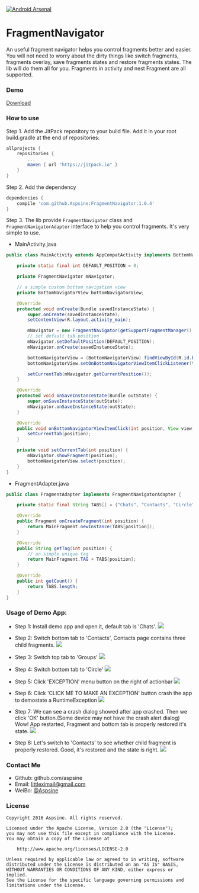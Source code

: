 [![Android Arsenal](https://img.shields.io/badge/Android%20Arsenal-FragmentNavigator-brightgreen.svg?style=flat)](http://android-arsenal.com/details/1/3396)
# FragmentNavigator
An useful fragment navigator helps you control fragments better and easier. You will not need to worry about the dirty things like switch fragments, fragments overlay, save fragments states and restore fragments states. The lib will do them all for you. Fragments in activity and nest Fragment are all supported.

### Demo
[Download](https://github.com/Aspsine/FragmentNavigator/blob/master/art/demo.apk?raw=true)

### How to use
Step 1. Add the JitPack repository to your build file. Add it in your root build.gradle at the end of repositories:
```groovy
allprojects {
    repositories {
        ...
        maven { url "https://jitpack.io" }
    }
}
```
Step 2. Add the dependency
```groovy
dependencies {
    compile 'com.github.Aspsine:FragmentNavigator:1.0.4'
}
```

Step 3. The lib provide `FragmentNavigator` class and `FragmentNavigatorAdapter` interface to help you control fragments. It's very simple to use.

- MainActivity.java
```java
public class MainActivity extends AppCompatActivity implements BottomNavigatorView.OnBottomNavigatorViewItemClickListener {

    private static final int DEFAULT_POSITION = 0;

    private FragmentNavigator mNavigator;

    // a simple custom bottom navigation view
    private BottomNavigatorView bottomNavigatorView;

    @Override
    protected void onCreate(Bundle savedInstanceState) {
        super.onCreate(savedInstanceState);
        setContentView(R.layout.activity_main);

        mNavigator = new FragmentNavigator(getSupportFragmentManager(), new FragmentAdapter(), R.id.container);
        // set default tab position
        mNavigator.setDefaultPosition(DEFAULT_POSITION);
        mNavigator.onCreate(savedInstanceState);

        bottomNavigatorView = (BottomNavigatorView) findViewById(R.id.bottomNavigatorView);
        bottomNavigatorView.setOnBottomNavigatorViewItemClickListener(this);

        setCurrentTab(mNavigator.getCurrentPosition());
    }

    @Override
    protected void onSaveInstanceState(Bundle outState) {
        super.onSaveInstanceState(outState);
        mNavigator.onSaveInstanceState(outState);
    }

    @Override
    public void onBottomNavigatorViewItemClick(int position, View view) {
        setCurrentTab(position);
    }

    private void setCurrentTab(int position) {
        mNavigator.showFragment(position);
        bottomNavigatorView.select(position);
    }
}
```

- FragmentAdapter.java
```java
public class FragmentAdapter implements FragmentNavigatorAdapter {

    private static final String TABS[] = {"Chats", "Contacts", "Circle", "Me"};

    @Override
    public Fragment onCreateFragment(int position) {
        return MainFragment.newInstance(TABS[position]);
    }

    @Override
    public String getTag(int position) {
        // an simple unique tag
        return MainFragment.TAG + TABS[position];
    }

    @Override
    public int getCount() {
        return TABS.length;
    }
}
```

### Usage of Demo App:
- Step 1: Install demo app and open it, default tab is 'Chats'.
![](https://github.com/Aspsine/FragmentNavigator/blob/master/art/screenshot0.png?raw=true)

- Step 2: Switch bottom tab to 'Contacts', Contacts page contains three child fragments.
![](https://github.com/Aspsine/FragmentNavigator/blob/master/art/screenshot1.png?raw=true)

- Step 3: Switch top tab to 'Groups'
![](https://github.com/Aspsine/FragmentNavigator/blob/master/art/screenshot2.png?raw=true)

- Step 4: Switch bottom tab to 'Circle'
![](https://github.com/Aspsine/FragmentNavigator/blob/master/art/screenshot3.png?raw=true)

- Step 5: Click 'EXCEPTION' menu button on the right of actionbar
![](https://github.com/Aspsine/FragmentNavigator/blob/master/art/screenshot4.png?raw=true)

- Step 6: Click 'CLICK ME TO MAKE AN EXCEPTION' button crash the app to demostate a RuntimeException
![](https://github.com/Aspsine/FragmentNavigator/blob/master/art/screenshot5.png?raw=true)

- Step 7: We can see a crash dialog showed after app crashed. Then we click 'OK' button.(Some device may not have the crash alert dialog)  
Wow! App restarted, Fragment and bottom tab is properly restored it's state.
![](https://github.com/Aspsine/FragmentNavigator/blob/master/art/screenshot6.png?raw=true)

- Step 8: Let's switch to 'Contacts' to see whether child fragment is properly restored. Good, it's restored and the state is right.
![](https://github.com/Aspsine/FragmentNavigator/blob/master/art/screenshot7.png?raw=true)

### Contact Me
- Github: github.com/aspsine
- Email:  littleximail@gmail.com
- WeiBo:  [@Aspsine](http://weibo.com/wetze)

### License

    Copyright 2016 Aspsine. All rights reserved.

    Licensed under the Apache License, Version 2.0 (the "License");
    you may not use this file except in compliance with the License.
    You may obtain a copy of the License at

        http://www.apache.org/licenses/LICENSE-2.0

    Unless required by applicable law or agreed to in writing, software
    distributed under the License is distributed on an "AS IS" BASIS,
    WITHOUT WARRANTIES OR CONDITIONS OF ANY KIND, either express or implied.
    See the License for the specific language governing permissions and
    limitations under the License.
